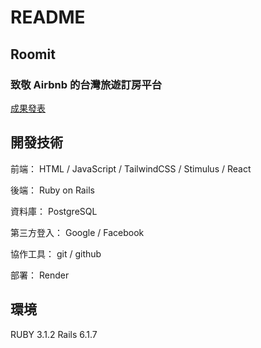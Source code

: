 # README

## Roomit

### 致敬 Airbnb 的台灣旅遊訂房平台

[成果發表](https://www.youtube.com/watch?v=sTie-Jnyz00)

## 開發技術

前端：
HTML / JavaScript / TailwindCSS / Stimulus / React

後端：
Ruby on Rails

資料庫：
PostgreSQL

第三方登入：
Google / Facebook

協作工具：
git / github

部署：
Render

## 環境

RUBY 3.1.2
Rails 6.1.7
